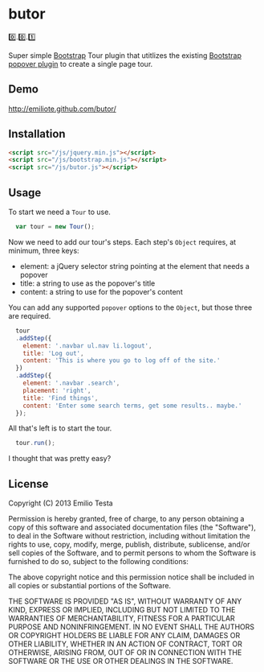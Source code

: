 # butor

:zero:.:zero:.:one:

Super simple [Bootstrap](http://getbootstrap.com) Tour plugin that utitlizes the
existing [Bootstrap popover plugin](http://twitter.github.com/bootstrap/javascript.html#popovers) to create a single
page tour.


## Demo
http://emiliote.github.com/butor/


## Installation

```html
<script src="/js/jquery.min.js"></script>
<script src="/js/bootstrap.min.js"></script>
<script src="/js/butor.js"></script>
```


## Usage

To start we need a `Tour` to use.

```javascript
  var tour = new Tour();
```

Now we need to add our tour's steps. Each step's `Object` requires, at minimum, three keys: 

* element: a jQuery selector string pointing at the element that needs a popover
* title: a string to use as the popover's title
* content: a string to use for the popover's content

You can add any supported `popover` options to the `Object`, but those three are required.

```javascript
  tour
  .addStep({
    element: '.navbar ul.nav li.logout',
    title: 'Log out',
    content: 'This is where you go to log off of the site.'
  })
  .addStep({
    element: '.navbar .search',
    placement: 'right',
    title: 'Find things',
    content: 'Enter some search terms, get some results.. maybe.'
  });
```

All that's left is to start the tour.

```javascript
  tour.run();
```

I thought that was pretty easy?


## License
Copyright (C) 2013 Emilio Testa

Permission is hereby granted, free of charge, to any person obtaining a copy of this software and associated documentation files (the "Software"), to deal in the Software without restriction, including without limitation the rights to use, copy, modify, merge, publish, distribute, sublicense, and/or sell copies of the Software, and to permit persons to whom the Software is furnished to do so, subject to the following conditions:

The above copyright notice and this permission notice shall be included in all copies or substantial portions of the Software.

THE SOFTWARE IS PROVIDED "AS IS", WITHOUT WARRANTY OF ANY KIND, EXPRESS OR IMPLIED, INCLUDING BUT NOT LIMITED TO THE WARRANTIES OF MERCHANTABILITY, FITNESS FOR A PARTICULAR PURPOSE AND NONINFRINGEMENT. IN NO EVENT SHALL THE AUTHORS OR COPYRIGHT HOLDERS BE LIABLE FOR ANY CLAIM, DAMAGES OR OTHER LIABILITY, WHETHER IN AN ACTION OF CONTRACT, TORT OR OTHERWISE, ARISING FROM, OUT OF OR IN CONNECTION WITH THE SOFTWARE OR THE USE OR OTHER DEALINGS IN THE SOFTWARE.
